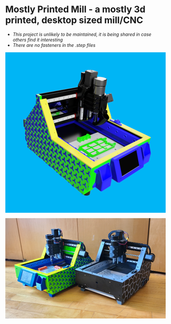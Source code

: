 # Mostly Printed Mill - a mostly 3d printed, desktop sized mill/CNC

- *This project is unlikely to be maintained, it is being shared in case others find it interesting*
- *There are no fasteners in the .step files*
  
![](MostlyPrintedMill-v1.png)


![](MostlyPrintedMill-v1-both.jpeg)
